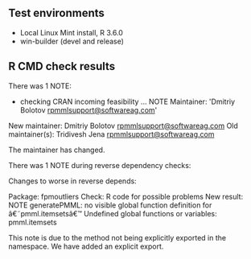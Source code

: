 ## Test environments
* Local Linux Mint install, R 3.6.0
* win-builder (devel and release)

## R CMD check results

There was 1 NOTE:

* checking CRAN incoming feasibility ... NOTE
Maintainer: 'Dmitriy Bolotov <rpmmlsupport@softwareag.com>'

New maintainer:
  Dmitriy Bolotov <rpmmlsupport@softwareag.com>
Old maintainer(s):
  Tridivesh Jena <rpmmlsupport@softwareag.com>

The maintainer has changed.


There was 1 NOTE during reverse dependency checks:

Changes to worse in reverse depends:

Package: fpmoutliers
Check: R code for possible problems
New result: NOTE
  generatePMML: no visible global function definition for â€˜pmml.itemsetsâ€™
  Undefined global functions or variables:
    pmml.itemsets

This note is due to the method not being explicitly exported in the namespace. We have added an explicit export.